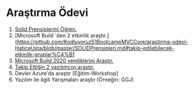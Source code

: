 # Araştırma Ödevi


1. [Solid Prensiplerini Öğren.](https://github.com/Kodluyoruz51BootcampMVCCore/arastirma-odevi-HaticeUsta/blob/master/SOLIDPrensipleri.md#solid-prensipleri)
2. [Microsoft Build 'den 2 etkinlik araştır.](https://github.com/Kodluyoruz51BootcampMVCCore/arastirma-odevi-HaticeUsta/blob/master/SOLIDPrensipleri.md#takip-edilebilecek-etkinlik-gruplar%C4%B1
3. [Microsoft Build 2020 yeniliklerini Araştır.](https://github.com/Kodluyoruz51BootcampMVCCore/arastirma-odevi-HaticeUsta/blob/master/SOLIDPrensipleri.md#microsoft-build-etkinlikleri)
4. [Takip Ettiğin 2 yazılımcıyı araştır.](https://github.com/Kodluyoruz51BootcampMVCCore/arastirma-odevi-HaticeUsta/blob/master/SOLIDPrensipleri.md#takip-edilebilecek-ki%C5%9Filer)
5. Devler Azure'da araştır [Eğitim-Workshop]
6. Yazılım ile ilgili Yarışmaları araştır (Örneğin: GGJ)
